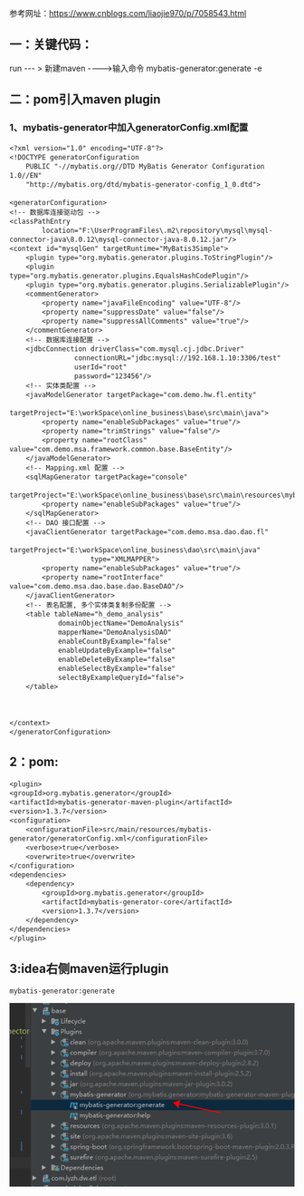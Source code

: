 参考网址：https://www.cnblogs.com/liaojie970/p/7058543.html

## 一：关键代码：
run --- > 新建maven ---->输入命令 mybatis-generator:generate  -e

## 二：pom引入maven plugin
###  1、mybatis-generator中加入generatorConfig.xml配置
    <?xml version="1.0" encoding="UTF-8"?>
    <!DOCTYPE generatorConfiguration
        PUBLIC "-//mybatis.org//DTD MyBatis Generator Configuration 1.0//EN"
        "http://mybatis.org/dtd/mybatis-generator-config_1_0.dtd">

    <generatorConfiguration>
    <!-- 数据库连接驱动包 -->
    <classPathEntry
            location="F:\UserProgramFiles\.m2\repository\mysql\mysql-connector-java\8.0.12\mysql-connector-java-8.0.12.jar"/>
    <context id="mysqlGen" targetRuntime="MyBatis3Simple">
        <plugin type="org.mybatis.generator.plugins.ToStringPlugin"/>
        <plugin type="org.mybatis.generator.plugins.EqualsHashCodePlugin"/>
        <plugin type="org.mybatis.generator.plugins.SerializablePlugin"/>
        <commentGenerator>
            <property name="javaFileEncoding" value="UTF-8"/>
            <property name="suppressDate" value="false"/>
            <property name="suppressAllComments" value="true"/>
        </commentGenerator>
        <!-- 数据库连接配置 -->
        <jdbcConnection driverClass="com.mysql.cj.jdbc.Driver"
                    connectionURL="jdbc:mysql://192.168.1.10:3306/test"
                    userId="root"
                    password="123456"/>
        <!-- 实体类配置 -->
        <javaModelGenerator targetPackage="com.demo.hw.fl.entity"
                        targetProject="E:\workSpace\online_business\base\src\main\java">
            <property name="enableSubPackages" value="true"/>
            <property name="trimStrings" value="false"/>
            <property name="rootClass" value="com.demo.msa.framework.common.base.BaseEntity"/>
        </javaModelGenerator>
        <!-- Mapping.xml 配置 -->
        <sqlMapGenerator targetPackage="console"
                    targetProject="E:\workSpace\online_business\base\src\main\resources\mybatis\mapper">
            <property name="enableSubPackages" value="true"/>
        </sqlMapGenerator>
        <!-- DAO 接口配置 -->
        <javaClientGenerator targetPackage="com.demo.msa.dao.dao.fl"
                        targetProject="E:\workSpace\online_business\dao\src\main\java"
                        type="XMLMAPPER">
            <property name="enableSubPackages" value="true"/>
            <property name="rootInterface" value="com.demo.msa.dao.base.dao.BaseDAO"/>
        </javaClientGenerator>
        <!-- 表名配置, 多个实体类复制多份配置 -->
        <table tableName="h_demo_analysis"
                domainObjectName="DemoAnalysis"
                mapperName="DemoAnalysisDAO"
                enableCountByExample="false"
                enableUpdateByExample="false"
                enableDeleteByExample="false"
                enableSelectByExample="false"
                selectByExampleQueryId="false">
        </table>



    </context>
    </generatorConfiguration>
## 2：pom:
    <plugin>
    <groupId>org.mybatis.generator</groupId>
    <artifactId>mybatis-generator-maven-plugin</artifactId>
    <version>1.3.7</version>
    <configuration>
        <configurationFile>src/main/resources/mybatis-generator/generatorConfig.xml</configurationFile>
        <verbose>true</verbose>
        <overwrite>true</overwrite>
    </configuration>
    <dependencies>
        <dependency>
            <groupId>org.mybatis.generator</groupId>
            <artifactId>mybatis-generator-core</artifactId>
            <version>1.3.7</version>
        </dependency>
    </dependencies>
    </plugin>
## 3:idea右侧maven运行plugin

    mybatis-generator:generate 

![avatar](idea_MyBatisgenerator.png)

